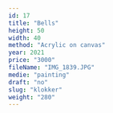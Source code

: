 ```yaml
---
id: 17
title: "Bells"
height: 50
width: 40
method: "Acrylic on canvas"
year: 2021
price: "3000"
fileName: "IMG_1839.JPG"
medie: "painting"
draft: "no"
slug: "klokker"
weight: "280"
---
```

